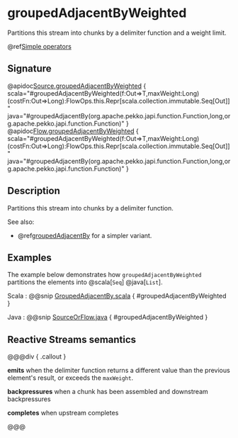 # groupedAdjacentByWeighted

Partitions this stream into chunks by a delimiter function and a weight limit.

@ref[Simple operators](../index.md#simple-operators)

## Signature

@apidoc[Source.groupedAdjacentByWeighted](Source) { scala="#groupedAdjacentByWeighted(f:Out=&gt;T,maxWeight:Long)(costFn:Out=&gt;Long):FlowOps.this.Repr[scala.collection.immutable.Seq[Out]]" java="#groupedAdjacentBy(org.apache.pekko.japi.function.Function,long,org.apache.pekko.japi.function.Function)" }
@apidoc[Flow.groupedAdjacentByWeighted](Flow) { scala="#groupedAdjacentByWeighted(f:Out=&gt;T,maxWeight:Long)(costFn:Out=&gt;Long):FlowOps.this.Repr[scala.collection.immutable.Seq[Out]]" java="#groupedAdjacentBy(org.apache.pekko.japi.function.Function,long,org.apache.pekko.japi.function.Function)" }

## Description

Partitions this stream into chunks by a delimiter function.

See also:

* @ref[groupedAdjacentBy](groupedAdjacentBy.md) for a simpler variant.

## Examples

The example below demonstrates how `groupedAdjacentByWeighted` partitions the elements into @scala[`Seq`] @java[`List`].

Scala
:  @@snip [GroupedAdjacentBy.scala](/docs/src/test/scala/docs/stream/operators/sourceorflow/GroupedAdjacentBy.scala) { #groupedAdjacentByWeighted }

Java
:  @@snip [SourceOrFlow.java](/docs/src/test/java/jdocs/stream/operators/SourceOrFlow.java) { #groupedAdjacentByWeighted }

## Reactive Streams semantics

@@@div { .callout }

**emits** when the delimiter function returns a different value than the previous element's result,  or exceeds the `maxWeight`.

**backpressures** when a chunk has been assembled and downstream backpressures

**completes** when upstream completes

@@@


